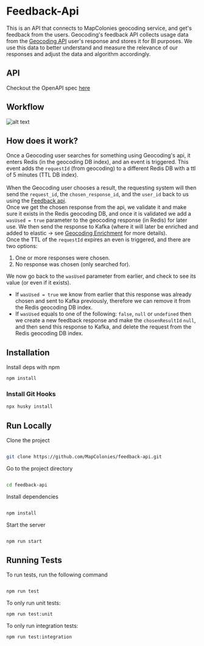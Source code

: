 # Feedback-Api
This is an API that connects to MapColonies geocoding service, and get's feedback from the users.
Geocoding's feedback API collects usage data from the [Geocoding API](https://github.com/MapColonies/Geocoding) user's response and stores it for BI purposes. We use this data to better understand and measure the relevance of our responses and adjust the data and algorithm accordingly.

## API
Checkout the OpenAPI spec [here](/openapi3.yaml)

## Workflow
![alt text](workflowImage.png)

## How does it work?
Once a Geocoding user searches for something using Geocoding's api, it enters Redis (in the geocoding DB index), and an event is triggered. This event adds the `requestId` (from geocoding) to a different Redis DB with a ttl of 5 minutes (TTL DB index).<br/><br/>
When the Geocoding user chooses a result, the requesting system will then send the `request_id`, the `chosen_response_id`, and the `user_id` back to us using the [Feedback api](/openapi3.yaml).<br/>
Once we get the chosen response from the api, we validate it and make sure it exists in the Redis geocoding DB, and once it is validated we add a `wasUsed = true` parameter to the geocoding response (in Redis) for later use. We then send the response to Kafka (where it will later be enriched and added to elastic -> see [Geocoding Enrichment](https://github.com/MapColonies/geocoding-enrichment) for more details).<br/>
Once the TTL of the `requestId` expires an even is triggered, and there are two options:<br/>
1. One or more responses were chosen.
2. No response was chosen (only searched for).

We now go back to the `wasUsed` parameter from earlier, and check to see its value (or even if it exists).<br/>
- If `wasUsed = true` we know from earlier that this response was already chosen and sent to Kafka previously, therefore we can remove it from the Redis geocoding DB index.
- If `wasUsed` equals to one of the following: `false`, `null` or `undefined` then we create a new feedback response and make the `chosenResultId` `null`, and then send this response to Kafka, and delete the request from the Redis geocoding DB index.

## Installation
Install deps with npm

```bash
npm install
```
### Install Git Hooks
```bash
npx husky install
```

## Run Locally

Clone the project

```bash

git clone https://github.com/MapColonies/feedback-api.git

```

Go to the project directory

```bash

cd feedback-api

```

Install dependencies

```bash

npm install

```

Start the server

```bash

npm run start

```

## Running Tests

To run tests, run the following command

```bash

npm run test

```

To only run unit tests:
```bash
npm run test:unit
```

To only run integration tests:
```bash
npm run test:integration
```

